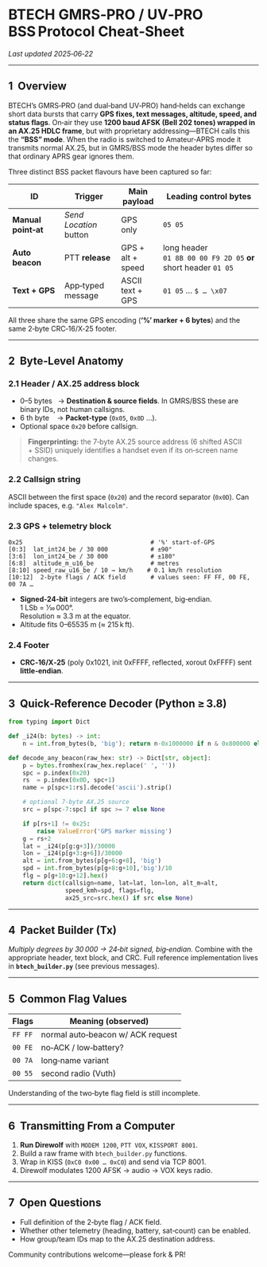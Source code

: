 # BTECH GMRS‑PRO / UV‑PRO **BSS** Protocol Cheat‑Sheet

_Last updated 2025‑06‑22_

---

## 1  Overview

BTECH’s GMRS‑PRO (and dual‑band UV‑PRO) hand‑helds can exchange short data bursts that carry **GPS fixes, text messages, altitude, speed, and status flags**.
On‑air they use **1200 baud AFSK (Bell 202 tones) wrapped in an AX.25 HDLC frame**, but with proprietary addressing—BTECH calls this the **“BSS” mode**. When the radio is switched to Amateur‑APRS mode it transmits normal AX.25, but in GMRS/BSS mode the header bytes differ so that ordinary APRS gear ignores them.

Three distinct BSS packet flavours have been captured so far:

| ID                  | Trigger                | Main payload      | Leading control bytes                                          |
| ------------------- | ---------------------- | ----------------- | -------------------------------------------------------------- |
| **Manual point‑at** | _Send Location_ button | GPS only          | `05 05`                                                        |
| **Auto beacon**     | PTT **release**        | GPS + alt + speed | long header `01 8B 00 00 F9 2D 05` **or** short header `01 05` |
| **Text + GPS**      | App‐typed message      | ASCII text + GPS  | `01 05` … `$ … \x07`                                           |

All three share the same GPS encoding (**‘%’ marker + 6 bytes**) and the same 2‑byte CRC‑16/X‑25 footer.

---

## 2  Byte‑Level Anatomy

### 2.1 Header / AX.25 address block

- 0–5 bytes   → **Destination & source fields**. In GMRS/BSS these are binary IDs, not human callsigns.
- 6 th byte    → **Packet‑type** (`0x05`, `0x0D` …).
- Optional space `0x20` before callsign.

> **Fingerprinting:** the 7‑byte AX.25 source address (6 shifted ASCII + SSID) uniquely identifies a handset even if its on‑screen name changes.

### 2.2 Callsign string

ASCII between the first space (`0x20`) and the record separator (`0x0D`). Can include spaces, e.g. `"Alex Malcolm"`.

### 2.3 GPS + telemetry block

```
0x25                                    # '%' start‑of‑GPS
[0:3]  lat_int24_be / 30 000            # ±90°
[3:6]  lon_int24_be / 30 000            # ±180°
[6:8]  altitude_m_u16_be                # metres
[8:10] speed_raw_u16_be / 10 → km/h    # 0.1 km/h resolution
[10:12]  2‑byte flags / ACK field       # values seen: FF FF, 00 FE, 00 7A …
```

- **Signed‑24‑bit** integers are two’s‑complement, big‑endian. 1 LSb = 1⁄30 000°. <br>Resolution ≈ 3.3 m at the equator.
- Altitude fits 0–65535 m (≈ 215 k ft).

### 2.4 Footer

- **CRC‑16/X‑25** (poly 0x1021, init 0xFFFF, reflected, xorout 0xFFFF) sent **little‑endian**.

---

## 3  Quick‑Reference Decoder (Python ≥ 3.8)

```python
from typing import Dict

def _i24(b: bytes) -> int:
    n = int.from_bytes(b, 'big'); return n-0x1000000 if n & 0x800000 else n

def decode_any_beacon(raw_hex: str) -> Dict[str, object]:
    p = bytes.fromhex(raw_hex.replace(' ', ''))
    spc = p.index(0x20)
    rs  = p.index(0x0D, spc+1)
    name = p[spc+1:rs].decode('ascii').strip()

    # optional 7‑byte AX.25 source
    src = p[spc-7:spc] if spc >= 7 else None

    if p[rs+1] != 0x25:
        raise ValueError('GPS marker missing')
    g = rs+2
    lat = _i24(p[g:g+3])/30000
    lon = _i24(p[g+3:g+6])/30000
    alt = int.from_bytes(p[g+6:g+8], 'big')
    spd = int.from_bytes(p[g+8:g+10],'big')/10
    flg = p[g+10:g+12].hex()
    return dict(callsign=name, lat=lat, lon=lon, alt_m=alt,
                speed_kmh=spd, flags=flg,
                ax25_src=src.hex() if src else None)
```

---

## 4  Packet Builder (Tx)

_Multiply degrees by 30 000 → 24‑bit signed, big‑endian._
Combine with the appropriate header, text block, and CRC. Full reference implementation lives in **`btech_builder.py`** (see previous messages).

---

## 5  Common Flag Values

| Flags   | Meaning (observed)                |
| ------- | --------------------------------- |
| `FF FF` | normal auto‑beacon w/ ACK request |
| `00 FE` | no‑ACK / low‑battery?             |
| `00 7A` | long‑name variant                 |
| `00 55` | second radio (Vuth)               |

Understanding of the two‑byte flag field is still incomplete.

---

## 6  Transmitting From a Computer

1. **Run Direwolf** with `MODEM 1200`, `PTT VOX`, `KISSPORT 8001`.
2. Build a raw frame with `btech_builder.py` functions.
3. Wrap in KISS (`0xC0 0x00 … 0xC0`) and send via TCP 8001.
4. Direwolf modulates 1200 AFSK → audio → VOX keys radio.

---

## 7  Open Questions

- Full definition of the 2‑byte flag / ACK field.
- Whether other telemetry (heading, battery, sat‑count) can be enabled.
- How group/team IDs map to the AX.25 destination address.

Community contributions welcome—please fork & PR!
